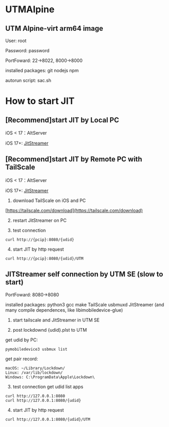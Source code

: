 # UTMAlpine
## UTM Alpine-virt arm64 image
User: root

Password: password

PortFoward: 22->8022, 8000->8000

installed packages: git nodejs npm

autorun script: sac.sh

# How to start JIT
## [Recommend]start JIT by Local PC
iOS < 17：AltServer

iOS 17+: [JitStreamer](https://github.com/jawshoeadan/JitStreamer)

## [Recommend]start JIT by Remote PC with TailScale
iOS < 17：AltServer

iOS 17+: [JitStreamer](https://github.com/jawshoeadan/JitStreamer)
1. download TailScale on iOS and PC

[https://tailscale.com/download](https://tailscale.com/download)

2. restart JitStreamer on PC
   
3. test connection
```
curl http://{pcip}:8080/{udid}
```

4. start JIT by http request
```
curl http://{pcip}:8080/{udid}/UTM
```

## JITStreamer self connection by UTM SE (slow to start)

PortFoward: 8080->8080

installed packages: python3 gcc make TailScale usbmuxd JitStreamer (and many compile dependences, like libimobiledevice-glue)

1. start tailscale and JitStreamer in UTM SE
   
2. post lockdownd {udid}.plst to UTM
   
get udid by PC:
```
pymobiledevice3 usbmux list
```

get pair record:
```
macOS: ~/Library/Lockdown/
Linux: /var/lib/lockdown/
Windows: C:\ProgramData\Apple\Lockdown\
```

3. test connection get udid list apps
```
curl http://127.0.0.1:8080
curl http://127.0.0.1:8080/{udid}
```

4. start JIT by http request
```
curl http://127.0.0.1:8080/{udid}/UTM
```
